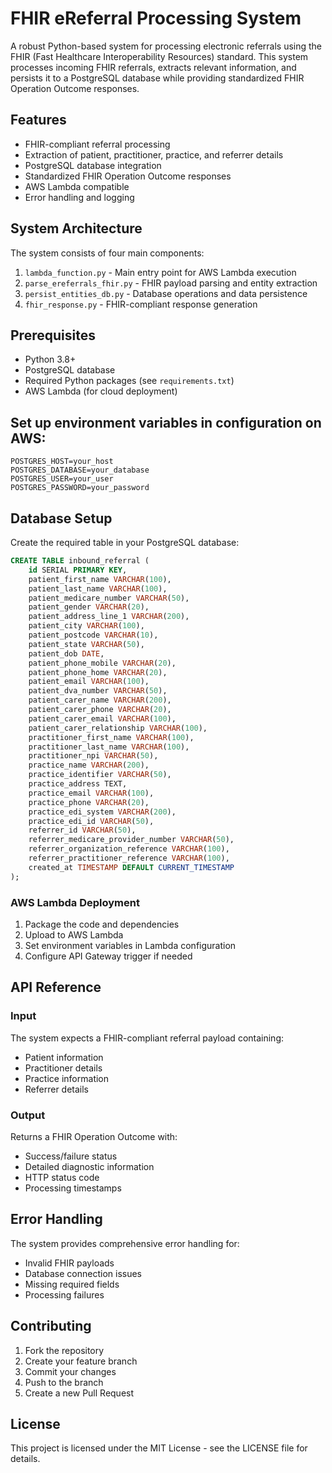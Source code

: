 # FHIR eReferral Processing System

A robust Python-based system for processing electronic referrals using the FHIR (Fast Healthcare Interoperability Resources) standard. This system processes incoming FHIR referrals, extracts relevant information, and persists it to a PostgreSQL database while providing standardized FHIR Operation Outcome responses.

## Features

- FHIR-compliant referral processing
- Extraction of patient, practitioner, practice, and referrer details
- PostgreSQL database integration
- Standardized FHIR Operation Outcome responses
- AWS Lambda compatible
- Error handling and logging

## System Architecture

The system consists of four main components:

1. `lambda_function.py` - Main entry point for AWS Lambda execution
2. `parse_ereferrals_fhir.py` - FHIR payload parsing and entity extraction
3. `persist_entities_db.py` - Database operations and data persistence
4. `fhir_response.py` - FHIR-compliant response generation

## Prerequisites

- Python 3.8+
- PostgreSQL database
- Required Python packages (see `requirements.txt`)
- AWS Lambda (for cloud deployment)

## Set up environment variables in configuration on AWS:
```env
POSTGRES_HOST=your_host
POSTGRES_DATABASE=your_database
POSTGRES_USER=your_user
POSTGRES_PASSWORD=your_password
```

## Database Setup

Create the required table in your PostgreSQL database:

```sql
CREATE TABLE inbound_referral (
    id SERIAL PRIMARY KEY,
    patient_first_name VARCHAR(100),
    patient_last_name VARCHAR(100),
    patient_medicare_number VARCHAR(50),
    patient_gender VARCHAR(20),
    patient_address_line_1 VARCHAR(200),
    patient_city VARCHAR(100),
    patient_postcode VARCHAR(10),
    patient_state VARCHAR(50),
    patient_dob DATE,
    patient_phone_mobile VARCHAR(20),
    patient_phone_home VARCHAR(20),
    patient_email VARCHAR(100),
    patient_dva_number VARCHAR(50),
    patient_carer_name VARCHAR(200),
    patient_carer_phone VARCHAR(20),
    patient_carer_email VARCHAR(100),
    patient_carer_relationship VARCHAR(100),
    practitioner_first_name VARCHAR(100),
    practitioner_last_name VARCHAR(100),
    practitioner_npi VARCHAR(50),
    practice_name VARCHAR(200),
    practice_identifier VARCHAR(50),
    practice_address TEXT,
    practice_email VARCHAR(100),
    practice_phone VARCHAR(20),
    practice_edi_system VARCHAR(200),
    practice_edi_id VARCHAR(50),
    referrer_id VARCHAR(50),
    referrer_medicare_provider_number VARCHAR(50),
    referrer_organization_reference VARCHAR(100),
    referrer_practitioner_reference VARCHAR(100),
    created_at TIMESTAMP DEFAULT CURRENT_TIMESTAMP
);
```


### AWS Lambda Deployment

1. Package the code and dependencies
2. Upload to AWS Lambda
3. Set environment variables in Lambda configuration
4. Configure API Gateway trigger if needed

## API Reference

### Input

The system expects a FHIR-compliant referral payload containing:
- Patient information
- Practitioner details
- Practice information
- Referrer details

### Output

Returns a FHIR Operation Outcome with:
- Success/failure status
- Detailed diagnostic information
- HTTP status code
- Processing timestamps

## Error Handling

The system provides comprehensive error handling for:
- Invalid FHIR payloads
- Database connection issues
- Missing required fields
- Processing failures

## Contributing

1. Fork the repository
2. Create your feature branch
3. Commit your changes
4. Push to the branch
5. Create a new Pull Request

## License

This project is licensed under the MIT License - see the LICENSE file for details.

